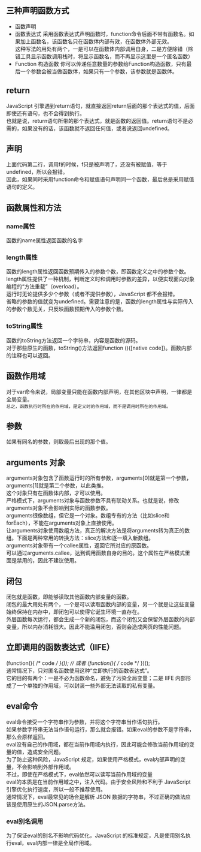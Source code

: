 ## 三种声明函数方式
* 函数声明
* 函数表达式
采用函数表达式声明函数时，function命令后面不带有函数名。如果加上函数名，该函数名只在函数体内部有效，在函数体外部无效。  
这种写法的用处有两个，一是可以在函数体内部调用自身，二是方便除错（除错工具显示函数调用栈时，将显示函数名，而不再显示这里是一个匿名函数）
* Function 构造函数
你可以传递任意数量的参数给Function构造函数，只有最后一个参数会被当做函数体，如果只有一个参数，该参数就是函数体。  
## return 
JavaScript 引擎遇到return语句，就直接返回return后面的那个表达式的值，后面即使还有语句，也不会得到执行。  
也就是说，return语句所带的那个表达式，就是函数的返回值。return语句不是必需的，如果没有的话，该函数就不返回任何值，或者说返回undefined。  
## 声明
上面代码第二行，调用f的时候，f只是被声明了，还没有被赋值，等于undefined，所以会报错。  
因此，如果同时采用function命令和赋值语句声明同一个函数，最后总是采用赋值语句的定义。
## 函数属性和方法
### name属性
函数的name属性返回函数的名字
### length属性
函数的length属性返回函数预期传入的参数个数，即函数定义之中的参数个数。  
length属性提供了一种机制，判断定义时和调用时参数的差异，以便实现面向对象编程的“方法重载”（overload）。  
运行时无论提供多少个参数（或者不提供参数），JavaScript 都不会报错。  
省略的参数的值就变为undefined。需要注意的是，函数的length属性与实际传入的参数个数无关，只反映函数预期传入的参数个数。
### toString属性
函数的toString方法返回一个字符串，内容是函数的源码。  
对于那些原生的函数，toString()方法返回function (){[native code]}。函数内部的注释也可以返回。
## 函数作用域
对于var命令来说，局部变量只能在函数内部声明，在其他区块中声明，一律都是全局变量。  
`总之，函数执行时所在的作用域，是定义时的作用域，而不是调用时所在的作用域。`
## 参数
如果有同名的参数，则取最后出现的那个值。
## arguments 对象 
arguments对象包含了函数运行时的所有参数，arguments[0]就是第一个参数，arguments[1]就是第二个参数，以此类推。  
这个对象只有在函数体内部，才可以使用。  
严格模式下，arguments对象与函数参数不具有联动关系。也就是说，修改arguments对象不会影响到实际的函数参数。  
arguments很像数组，但它是一个对象。数组专有的方法（比如slice和forEach），不能在arguments对象上直接使用。  
让arguments对象使用数组方法，真正的解决方法是将arguments转为真正的数组。下面是两种常用的转换方法：slice方法和逐一填入新数组。  
arguments对象带有一个callee属性，返回它所对应的原函数。  
可以通过arguments.callee，达到调用函数自身的目的。这个属性在严格模式里面是禁用的，因此不建议使用。
## 闭包
闭包就是函数，即能够读取其他函数内部变量的函数。  
闭包的最大用处有两个，一个是可以读取函数内部的变量，另一个就是让这些变量始终保持在内存中，即闭包可以使得它诞生环境一直存在。  
外层函数每次运行，都会生成一个新的闭包，而这个闭包又会保留外层函数的内部变量，所以内存消耗很大。因此不能滥用闭包，否则会造成网页的性能问题。  
## 立即调用的函数表达式（IIFE）
(function(){ /* code */ }());
// 或者
(function(){ /* code */ })();  
通常情况下，只对匿名函数使用这种“立即执行的函数表达式”。  
它的目的有两个：一是不必为函数命名，避免了污染全局变量；二是 IIFE 内部形成了一个单独的作用域，可以封装一些外部无法读取的私有变量。  
## eval命令
eval命令接受一个字符串作为参数，并将这个字符串当作语句执行。  
如果参数字符串无法当作语句运行，那么就会报错。如果eval的参数不是字符串，那么会原样返回。  
eval没有自己的作用域，都在当前作用域内执行，因此可能会修改当前作用域的变量的值，造成安全问题。  
为了防止这种风险，JavaScript 规定，如果使用严格模式，eval内部声明的变量，不会影响到外部作用域。  
不过，即使在严格模式下，eval依然可以读写当前作用域的变量  
eval的本质是在当前作用域之中，注入代码。由于安全风险和不利于 JavaScript 引擎优化执行速度，所以一般不推荐使用。  
通常情况下，eval最常见的场合是解析 JSON 数据的字符串，不过正确的做法应该是使用原生的JSON.parse方法。  
### eval别名调用
为了保证eval的别名不影响代码优化，JavaScript 的标准规定，凡是使用别名执行eval，eval内部一律是全局作用域。
